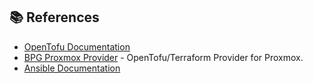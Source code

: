 ## 📚 References

-   [OpenTofu Documentation](https://opentofu.org/docs/)
-   [BPG Proxmox Provider](https://registry.terraform.io/providers/bpg/proxmox/latest) - OpenTofu/Terraform Provider for Proxmox.
-   [Ansible Documentation](https://docs.ansible.com/)
